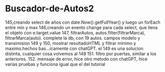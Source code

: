 # Buscador-de-Autos2
145,creando select de años con date.Now().getFullYear() y luego un forEach entre min y max
146,creando un evento change para cada select, que llena el objeto con e.target.value
147, filtrarAutos, autos.filter(filtrarMarca), filtrarMarca(auto). complete la db, con 19 autos. campos modelo y transimision
149 y 150, mostrar resultadoHTML y filtrar minimo y maximo.hechos bas…icamente con chatGPT. el 149 es una solucion distinta, cualquier cosa volvemos al 148
151. filtro por puertas, similar a los anteriores. 
152. mensaje de error, hice otro metodo con chatGPT, hice varias pruebas y funciona igual que el del tutorial
